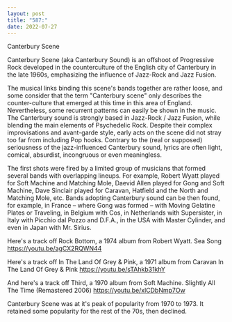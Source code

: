 ```yaml
---
layout: post
title: "587:"
date: 2022-07-27
---
```


Canterbury Scene

Canterbury Scene (aka Canterbury Sound) is an offshoot of Progressive Rock developed in the counterculture of the English city of Canterbury in the late 1960s, emphasizing the influence of Jazz-Rock and Jazz Fusion.

The musical links binding this scene's bands together are rather loose, and some consider that the term "Canterbury scene" only describes the counter-culture that emerged at this time in this area of England. Nevertheless, some recurrent patterns can easily be shown in the music. The Canterbury sound is strongly based in Jazz-Rock / Jazz Fusion, while blending the main elements of Psychedelic Rock. Despite their complex improvisations and avant-garde style, early acts on the scene did not stray too far from including Pop hooks. Contrary to the (real or supposed) seriousness of the jazz-influenced Canterbury sound, lyrics are often light, comical, absurdist, incongruous or even meaningless.

The first shots were fired by a limited group of musicians that formed several bands with overlapping lineups. For example, Robert Wyatt played for Soft Machine and Matching Mole, Daevid Allen played for Gong and Soft Machine, Dave Sinclair played for Caravan, Hatfield and the North and Matching Mole, etc. Bands adopting Canterbury sound can be then found, for example, in France – where Gong was formed – with Moving Gelatine Plates or Traveling, in Belgium with Cos, in Netherlands with Supersister, in Italy with Picchio dal Pozzo and D.F.A., in the USA with Master Cylinder, and even in Japan with Mr. Sirius.

Here's a track off Rock Bottom, a 1974 album from Robert Wyatt.
 Sea Song
https://youtu.be/agCX2RQWN44

Here's a track off In The Land Of Grey & Pink, a 1971 album from Caravan
 In The Land Of Grey & Pink
https://youtu.be/sTAhkb31khY

And here's a track off Third, a 1970 album from Soft Machine.
 Slightly All The Time (Remastered 2006)
https://youtu.be/xlCDbNmp7Ow

Canterbury Scene was at it's peak of popularity from 1970 to 1973. It retained some popularity for the rest of the 70s, then declined.
